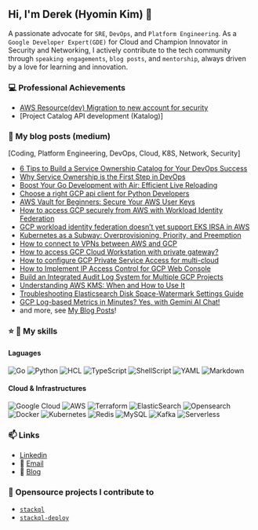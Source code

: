 ## Hi, I'm Derek (Hyomin Kim) 👋

A passionate advocate for `SRE`, `DevOps`, and `Platform Engineering`. As a `Google Developer Expert(GDE)` for Cloud and Champion Innovator in Security and Networking, I actively contribute to the tech community through `speaking engagements`, `blog posts`, and `mentorship`, always driven by a love for learning and innovation.

### 💻 Professional Achievements

- [AWS Resource(dev) Migration to new account for security](/achievements/01/AWS%20Resource%20Migration.md)
- [Project Catalog API development (Katalog)]

### 📝 My blog posts (medium)

[Coding, Platform Engineering, DevOps, Cloud, K8S, Network, Security]

- [6 Tips to Build a Service Ownership Catalog for Your DevOps Success](https://medium.com/@derek10cloud/b836b56733f5)
- [Why Service Ownership is the First Step in DevOps](https://medium.com/@derek10cloud/2a2cbb2e166b)
- [Boost Your Go Development with Air: Efficient Live Reloading](https://medium.com/@derek10cloud/f378b7cd757d)
- [Choose a right GCP api client for Python Developers](https://python.plainenglish.io/5baac2f63916)
- [AWS Vault for Beginners: Secure Your AWS User Keys](https://systemweakness.com/4c8e7c992895)
- [How to access GCP securely from AWS with Workload Identity Federation](https://medium.com/@derek10cloud/cc15fd8d7960)
- [GCP workload identity federation doesn’t yet support EKS IRSA in AWS](https://medium.com/@derek10cloud/a3c71877671a)
- [Kubernetes as a Subway: Overprovisioning, Priority, and Preemption](https://medium.com/@derek10cloud/518656730d05)
- [How to connect to VPNs between AWS and GCP](https://medium.com/@derek10cloud/5f8aa112443d)
- [How to access GCP Cloud Workstation with private gateway?](https://medium.com/@derek10cloud/5b0f9aee799c)
- [How to configure GCP Private Service Access for multi-cloud](https://medium.com/@derek10cloud/18f2b4443b26)
- [How to Implement IP Access Control for GCP Web Console](https://medium.com/@derek10cloud/400500d11ed0)
- [Build an Integrated Audit Log System for Multiple GCP Projects](https://medium.com/@derek10cloud/54f9b1e433ad)
- [Understanding AWS KMS: When and How to Use It](https://medium.com/@derek10cloud/efef96bf5227)
- [Troubleshooting Elasticsearch Disk Space-Watermark Settings Guide](https://medium.com/@derek10cloud/0d9a9f3ea0bf)
- [GCP Log-based Metrics in Minutes? Yes, with Gemini AI Chat!](https://medium.com/@derek10cloud/2a19e1921d58)
- and more, see [My Blog Posts](https://medium.com/@derek10cloud)!

### ⭐ 📝 My skills

#### Laguages

![Go](https://img.shields.io/badge/go-%2300ADD8.svg?style=for-the-badge&logo=go&logoColor=white)
![Python](https://img.shields.io/badge/python-3670A0?style=for-the-badge&logo=python&logoColor=ffdd54)
![HCL](https://camo.githubusercontent.com/74c6bd9b39fccda5699cc8a1b35f2ed7d6bfa3d8abe4d09caf7ea44c2c695921/68747470733a2f2f696d672e736869656c64732e696f2f62616467652f48434c2d3742343242432e7376673f7374796c653d666f722d7468652d6261646765266c6f676f3d266c6f676f436f6c6f723d7768697465)
![TypeScript](https://img.shields.io/badge/TypeScript-007ACC?style=for-the-badge&logo=typescript&logoColor=white)
![ShellScript](https://img.shields.io/badge/Shell_Script-6E6B6A?style=for-the-badge&logo=gnu-bash&logoColor=white)
![YAML](https://img.shields.io/badge/YAML-008000.svg?style=for-the-badge&logo=yaml&logoColor=white)
![Markdown](https://img.shields.io/badge/markdown-%23000000.svg?style=for-the-badge&logo=markdown&logoColor=white)

#### Cloud & Infrastructures

![Google Cloud](https://img.shields.io/badge/GoogleCloud-%234285F4.svg?style=for-the-badge&logo=google-cloud&logoColor=white)
![AWS](https://img.shields.io/badge/AWS-%23FF9900.svg?style=for-the-badge&logo=amazon-aws&logoColor=white)
![Terraform](https://img.shields.io/badge/terraform-%235835CC.svg?style=for-the-badge&logo=terraform&logoColor=white)
![ElasticSearch](https://img.shields.io/badge/-ElasticSearch-005571?style=for-the-badge&logo=elasticsearch)
![Opensearch](https://img.shields.io/badge/-OpenSearch-005EB8?style=flat&logo=opensearch&logoColor=white)
![Docker](https://img.shields.io/badge/-Docker-2496ED?style=flat&logo=docker&logoColor=white)
![Kubernetes](https://img.shields.io/badge/-Kubernetes-326CE5?style=flat&logo=kubernetes&logoColor=white)
![Redis](https://img.shields.io/badge/redis-%23DD0031.svg?style=for-the-badge&logo=redis&logoColor=white)
![MySQL](https://img.shields.io/badge/mysql-%2300f.svg?style=for-the-badge&logo=mysql&logoColor=white)
![Kafka](https://img.shields.io/badge/-Kafka-231F20?style=flat&logo=apachekafka&logoColor=white)
![Serverless](https://img.shields.io/badge/Serverless-%23DD0031.svg?style=for-the-badge&logo=serverless&logoColor=white)

### 📫 Links

- [Linkedin](https://www.linkedin.com/in/derekkim-cloud/)
- 📧 [Email](derek10cloud@gmail.com)
- 📝 [Blog](https://medium.com/@derek10cloud)

### 🚧 Opensource projects I contribute to

- [`stackql`](https://github.com/stackql/stackql)
- [`stackql-deploy`](https://github.com/stackql/stackql-deploy)

<!--
**derek10cloud/derek10cloud** is a ✨ _special_ ✨ repository because its `README.md` (this file) appears on your GitHub profile.

Language Skills
Python JavaScript TypeScript Go ShellScript

Here are some ideas to get you started:

- 🔭 I’m currently working on ...
- 🌱 I’m currently learning ...
- 👯 I’m looking to collaborate on ...
- 🤔 I’m looking for help with ...
- 💬 Ask me about ...
- 📫 How to reach me: ...
- 😄 Pronouns: ...
- ⚡ Fun fact: ...
-->
